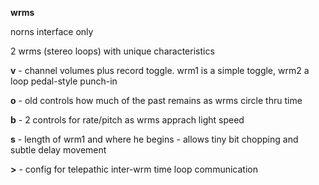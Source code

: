 **wrms**

norns interface only

2 wrms (stereo loops) with unique characteristics

**v** - channel volumes plus record toggle.
wrm1 is a simple toggle, wrm2 a loop pedal-style punch-in

**o** - old controls how much of the past remains as wrms circle thru time

**b** - 2 controls for rate/pitch as wrms apprach light speed

**s** - length of wrm1 and where he begins - allows tiny bit chopping and subtle delay movement

**>** - config for telepathic inter-wrm time loop communication
